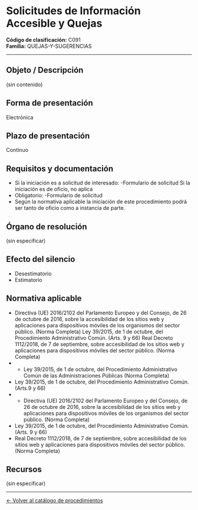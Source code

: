 # Solicitudes de Información Accesible y Quejas

**Código de clasificación:** C091  
**Familia:** QUEJAS-Y-SUGERENCIAS

---

## Objeto / Descripción

(sin contenido)

## Forma de presentación

Electrónica

## Plazo de presentación

Continuo

## Requisitos y documentación

- Si la iniciación es a solicitud de interesado:
-Formulario de solicitud
Si la iniciación es de oficio, no aplica
- Obligatorio:
-Formulario de solicitud
- Según la normativa aplicable la iniciación de este procedimiento podrá ser tanto de oficio como a instancia de parte.

## Órgano de resolución

(sin especificar)

## Efecto del silencio

- Desestimatorio
- Estimatorio

## Normativa aplicable

- Directiva (UE) 2016/2102 del Parlamento Europeo y del Consejo, de 26 de octubre de 2016, sobre la accesibilidad de los sitios web y aplicaciones para dispositivos móviles de los organismos del sector público. (Norma Completa)
Ley 39/2015, de 1 de octubre, del Procedimiento Administrativo Común. (Arts. 9 y 66)
Real Decreto 1112/2018, de 7 de septiembre, sobre accesibilidad de los sitios web y aplicaciones para dispositivos móviles del sector público. (Norma Completa)
- - Ley 39/2015, de 1 de octubre, del Procedimiento Administrativo Común de las Administraciones Públicas (Norma Completa)
- Ley 39/2015, de 1 de octubre, del Procedimiento Administrativo Común. (Arts.9 y 66)
- - Directiva (UE) 2016/2102 del Parlamento Europeo y del Consejo, de 26 de octubre de 2016, sobre la accesibilidad de los sitios web y aplicaciones para dispositivos móviles de los organismos del sector público. (Norma Completa)
- Ley 39/2015, de 1 de octubre, del Procedimiento Administrativo Común. (Arts. 9 y 66)
- Real Decreto 1112/2018, de 7 de septiembre, sobre accesibilidad de los sitios web y aplicaciones para dispositivos móviles del sector público. (Norma Completa)

## Recursos

(sin especificar)

---

[← Volver al catálogo de procedimientos](../procedimientos.md)
